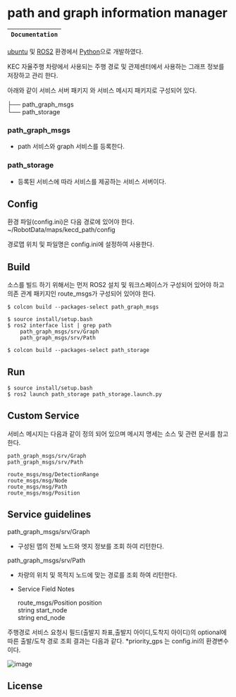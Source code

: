 
# path and graph information manager


**`Documentation`** |
------------------- |


[ubuntu](https://ubuntu.com/) 및 [ROS2](https://docs.ros.org) 환경에서 [Python](https://www.python.org/)으로 개발하였다.

KEC 자율주행 차량에서 사용되는 주행 경로 및 관제센터에서 사용하는 그래프 정보를 저장하고 관리 한다.

아래와 같이 서비스 서버 패키지 와 서비스 메시지 패키지로 구성되어 있다.

├── path_graph_msgs  
└── path_storage 

### path_graph_msgs 
- path 서비스와 graph 서비스를 등록한다.  
### path_storage 
- 등록된 서비스에 따라 서비스를 제공하는 서비스 서버이다.  


## Config
환경 파일(config.ini)은 다음 경로에 있어야 한다.
~/RobotData/maps/kecd_path/config

경로맵 위치 및 파일명은 config.ini에 설정하여 사용한다.

## Build

소스를 빌드 하기 위해서는 먼저 ROS2 설치 및 워크스페이스가 구성되어 있어야 하고 의존 관계 패키지인 route_msgs가 구성되어 있어야 한다.

```shell
$ colcon build --packages-select path_graph_msgs
```
```shell
$ source install/setup.bash
$ ros2 interface list | grep path
    path_graph_msgs/srv/Graph
    path_graph_msgs/srv/Path
```
```shell
$ colcon build --packages-select path_storage
```

## Run

```shell
$ source install/setup.bash
$ ros2 launch path_storage path_storage.launch.py
```

## Custom Service 
서비스 메시지는 다음과 같이 정의 되어 있으며 메시지 명세는 소스 및 관련 문서를 참고 한다.

    path_graph_msgs/srv/Graph  
    path_graph_msgs/srv/Path

    route_msgs/msg/DetectionRange
    route_msgs/msg/Node
    route_msgs/msg/Path
    route_msgs/msg/Position




## Service guidelines

path_graph_msgs/srv/Graph
*   구성된 맵의 전체 노드와 엣지 정보를 조회 하여 리턴한다.

path_graph_msgs/srv/Path

*   차량의 위치 및 목적지 노드에 맞는 경로를 조회 하여 리턴한다.      

*   Service Field Notes
    
    route_msgs/Position position  
    string start_node  
    string end_node  


주행경로 서비스 요청시 필드(출발지 좌표,출발지 아이디,도착지 아이디)의 optional에 따른 출발/도착 경로 조회 결과는 다음과 같다.
*priority_gps 는 config.ini의 환경변수 이다.

![image](https://github.com/WAVEM-Inc/path_graph_data/assets/87844157/964cf39f-5caf-4250-b761-8dc957634196)



## License


